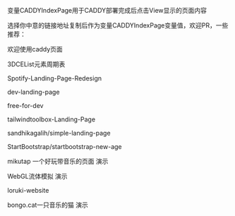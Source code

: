 变量CADDYIndexPage用于CADDY部署完成后点击View显示的页面内容

选择你中意的链接地址复制后作为变量CADDYIndexPage变量值，欢迎PR，一些推荐：

欢迎使用caddy页面

3DCEList元素周期表

Spotify-Landing-Page-Redesign

dev-landing-page

free-for-dev

tailwindtoolbox-Landing-Page

sandhikagalih/simple-landing-page

StartBootstrap/startbootstrap-new-age

mikutap 一个好玩带音乐的页面 演示

WebGL流体模拟 演示

loruki-website

bongo.cat一只音乐的猫 演示
